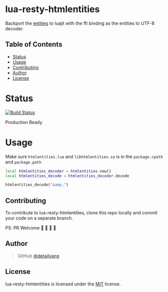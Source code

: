 [entities]: https://bitbucket.org/cggaertner/cstuff

# lua-resty-htmlentities
Backport the [entities] to luajit with the ffi binding as the entities to UTF-8 decoder.

Table of Contents
-----------------
* [Status](#status)
* [Usage](#usage)
* [Contributing](#contributing)
* [Author](#author)
* [License](#license)

Status
====
[![Build Status](https://travis-ci.org/detailyang/lua-resty-htmlentities.svg?branch=master)](https://travis-ci.org/detailyang/lua-resty-htmlentities)

Production Ready

Usage
====
Make sure `htmlentities.lua` and `libhtmlentities.so` is in the `package.cpath` and `package.path`

```bash
local htmlentities_decoder = htmlentities.new()
local htmlentities_decode = htmlentities_decoder.decode

htmlentities_decode("&amp;")
```

Contributing
------------

To contribute to lua-resty-htmlentities, clone this repo locally and commit your code on a separate branch.

PS: PR Welcome :rocket: :rocket: :rocket: :rocket:


Author
------

> GitHub [@detailyang](https://github.com/detailyang)


License
-------
lua-resty-htmlentities is licensed under the [MIT] license.

[MIT]: https://github.com/detailyang/ybw/blob/master/licenses/MIT
